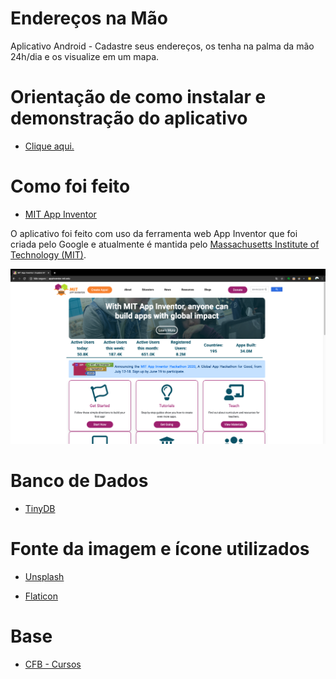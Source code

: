 # Endereços na Mão

Aplicativo Android - Cadastre seus endereços, os tenha na palma da mão 24h/dia e os visualize em um mapa. 

# Orientação de como instalar e demonstração do aplicativo

* <a href = "https://www.youtube.com/watch?v=JWUm51qES2o&list=PLdPS43uY0yvUuftyR9wIAj5aYxVUp8ZTw&index=1"> Clique aqui. </a>

# Como foi feito

* <a href = "http://appinventor.mit.edu/"> MIT App Inventor </a>

O aplicativo foi feito com uso da ferramenta web App Inventor que foi criada pelo Google e atualmente é mantida pelo <a href = "http://web.mit.edu/"> Massachusetts Institute of Technology (MIT)</a>.

 ![alt text](https://github.com/LissandraRodrigues/app-inventor/blob/master/app_inventor.png?raw=true)
 
 # Banco de Dados
 
 * <a href ="https://tinydb.readthedocs.io/en/latest/index.html"> TinyDB </a>

# Fonte da imagem e ícone utilizados

* <a href = "https://unsplash.com/"> Unsplash </a>

* <a href = "https://www.flaticon.com/"> Flaticon </a>

# Base 

* <a href = "http://cfbcursos.com.br/" > CFB - Cursos </a>

